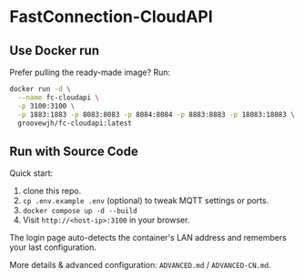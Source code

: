 # FastConnection-CloudAPI

## Use Docker run

Prefer pulling the ready-made image? Run:

```bash
docker run -d \
  --name fc-cloudapi \
  -p 3100:3100 \
  -p 1883:1883 -p 8083:8083 -p 8084:8084 -p 8883:8883 -p 18083:18083 \
  groovewjh/fc-cloudapi:latest
```

## Run with Source Code

Quick start:

1. clone this repo.
2. `cp .env.example .env` (optional) to tweak MQTT settings or ports.
3. `docker compose up -d --build`
4. Visit `http://<host-ip>:3100` in your browser.

The login page auto-detects the container's LAN address and remembers your last configuration.

More details & advanced configuration: `ADVANCED.md` / `ADVANCED-CN.md`.
